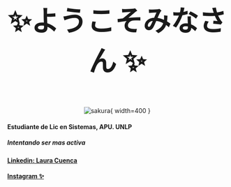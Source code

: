 
<p align="center" style="font-size: 64px;"><strong>✨ようこそみなさん ✨</strong></p>
<div align="center">
  
![sakura](https://user-images.githubusercontent.com/80906205/232527695-62be5da7-3b0c-4681-ab00-c43a63e76e69.gif){ width=400 }
  
</div>


#### Estudiante de Lic en Sistemas, APU. UNLP
##### Intentando ser mas activa

#### [Linkedin: Laura Cuenca](https://www.linkedin.com/in/laura-cuenca-/)
#### [Instagram ✨](https://www.instagram.com/laucuencaa/)
<!--
**LauraCuenca/LauraCuenca** is a ✨ _special_ ✨ repository because its `README.md` (this file) appears on your GitHub profile.

Here are some ideas to get you started:

- 🔭 I’m currently working on ...
- 🌱 I’m currently learning ...
- 👯 I’m looking to collaborate on ...
- 🤔 I’m looking for help with ...
- 💬 Ask me about ...
- 📫 How to reach me: ...
- 😄 Pronouns: ...
- ⚡ Fun fact: ...
-->
